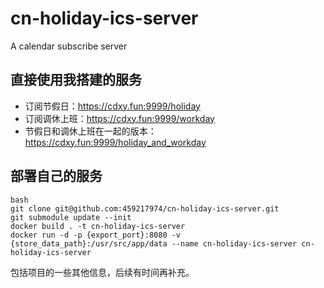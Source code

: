 # cn-holiday-ics-server
A calendar subscribe server

## 直接使用我搭建的服务

* 订阅节假日：https://cdxy.fun:9999/holiday
* 订阅调休上班：https://cdxy.fun:9999/workday
* 节假日和调休上班在一起的版本：https://cdxy.fun:9999/holiday_and_workday

## 部署自己的服务

```
bash
git clone git@github.com:459217974/cn-holiday-ics-server.git
git submodule update --init
docker build . -t cn-holiday-ics-server
docker run -d -p {export_port}:8080 -v {store_data_path}:/usr/src/app/data --name cn-holiday-ics-server cn-holiday-ics-server
```

包括项目的一些其他信息，后续有时间再补充。
